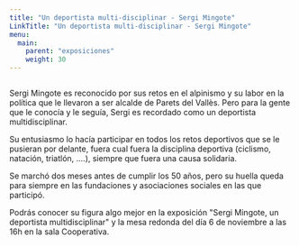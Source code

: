 ```yaml
---
title: "Un deportista multi-disciplinar - Sergi Mingote"
LinkTitle: "Un deportista multi-disciplinar - Sergi Mingote"
menu:
  main:
    parent: "exposiciones"
    weight: 30
---
```


<img src="/img/exposiciones/sergi-mingote.jpg" class="img-fluid" alt="">

<br />

Sergi Mingote es reconocido por sus retos en el alpinismo y su labor en la política que le llevaron a ser alcalde de Parets del Vallès. Pero para la gente que le conocía y le seguía, Sergi es recordado como un deportista multidisciplinar.

Su entusiasmo lo hacía participar en todos los retos deportivos que se le pusieran por delante, fuera cual fuera la disciplina deportiva (ciclismo, natación, triatlón, ....), siempre que fuera una causa solidaria.

Se marchó dos meses antes de cumplir los 50 años, pero su huella queda para siempre en las fundaciones y asociaciones sociales en las que participó.

Podrás conocer su figura algo mejor en la exposición "Sergi Mingote, un deportista multidisciplinar" y la mesa redonda del día 6 de noviembre a las 16h en la sala Cooperativa.

